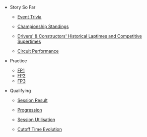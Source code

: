 * Story So Far

	* [Event Trivia](preview/story_so_far_trivia.md)

	* [Championship Standings](preview/story_so_far_standings.md)

	* [Drivers' & Constructors'  Historical Laptimes and Competitive Supertimes](preview/story_so_far_laptimes.md)

	* [Circuit Performance](preview/story_so_far_circuit_performance.md)

* Practice

	* [FP1](practice/practice_report_p1.md)
	* [FP2](practice/practice_report_p2.md)
	* [FP3](practice/practice_report_p3.md)

*  Qualifying

	* [Session Result](quali/quali_session_result.md)

	* [Progression](quali/quali_progression.md)

	* [Session Utilisation](quali/quali_utilisation.md)

	* [Cutoff Time Evolution](quali/quali_cutoff_evolution.md)

